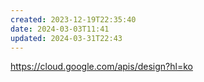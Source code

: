 ```yaml
---
created: 2023-12-19T22:35:40
date: 2024-03-03T11:41
updated: 2024-03-31T22:43
---
```

https://cloud.google.com/apis/design?hl=ko